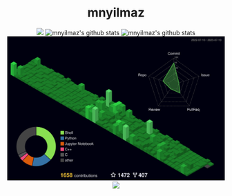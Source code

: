 <h1 align="center">mnyilmaz</h1>


<div align="center">
  
![](https://github.com/Calalari/Calalari/blob/main/butterfly.gif)
![mnyilmaz's github stats](https://github-readme-stats.vercel.app/api?username=mnyilmaz&show_icons=true&title_color=e45800&icon_color=e45800&text_color=918E8E&bg_color=00000000&border_color=373737&show_icons=true&layout=compact") 
![mnyilmaz's github stats](https://github-readme-stats.vercel.app/api/top-langs/?username=mnyilmaz&title_color=e45800&icon_color=e45800&text_color=918E8E&bg_color=00000000&border_color=373737&layout=compact)
![](/profile-night-green.svg)
![](https://github.com/mnyilmaz/mnyilmaz/blob/output/github-contribution-grid-snake.svg)

</div> 
